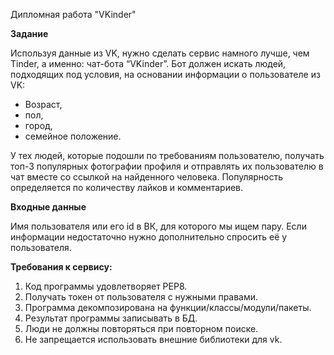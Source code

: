 Дипломная работа "VKinder"

<p><b>Задание</b></p>

Используя данные из VK, нужно сделать сервис намного лучше, чем Tinder, а именно: чат-бота “VKinder”. Бот должен искать людей, подходящих под условия, на основании информации о пользователе из VK:

<ul>
<li>Возраст,<br></li>
<li>пол,<br></li>
<li>город,<br></li>
<li>семейное положение.<br></li>
</ul>
У тех людей, которые подошли по требованиям пользователю, получать топ-3 популярных фотографии профиля и отправлять их пользователю в чат вместе со ссылкой на найденного человека.
Популярность определяется по количеству лайков и комментариев.

<p><b>Входные данные</b></p>
Имя пользователя или его id в ВК, для которого мы ищем пару. Если информации недостаточно нужно дополнительно спросить её у пользователя.

<p><b>Требования к сервису:</b></p>
<ol>
<li>Код программы удовлетворяет PEP8.<br></li>
<li>Получать токен от пользователя с нужными правами.<br></li>
<li>Программа декомпозирована на функции/классы/модули/пакеты.<br></li>
<li>Результат программы записывать в БД.<br></li>
<li>Люди не должны повторяться при повторном поиске.<br></li>
<li>Не запрещается использовать внешние библиотеки для vk.<br></li>
</ol>

